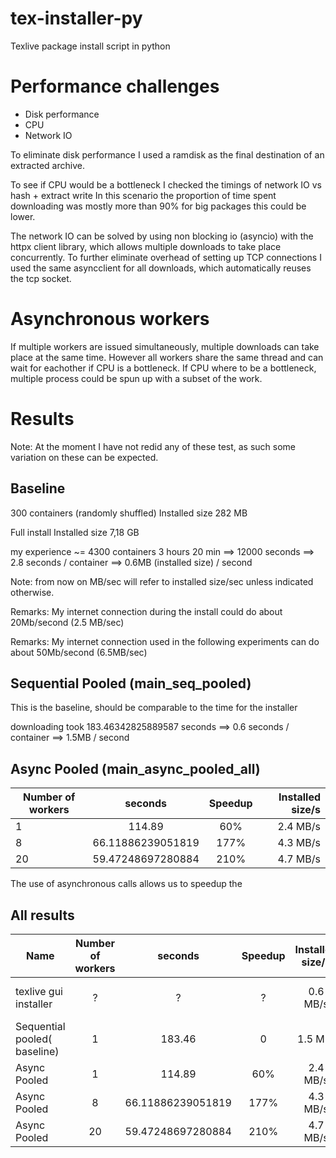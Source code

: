 # tex-installer-py
Texlive package install script in python


# Performance challenges
- Disk performance
- CPU 
- Network IO

To eliminate disk performance I used a ramdisk as the final destination of an extracted archive.

To see if CPU would be a bottleneck I checked the timings of network IO vs hash + extract write
In this scenario the proportion of time spent downloading was mostly more than 90% for big packages this could be lower.

The network IO can be solved by using non blocking io (asyncio) with the httpx client library, which allows multiple downloads to take place concurrently. To further eliminate overhead of setting up TCP connections I used the same asyncclient for all downloads, which automatically reuses the tcp socket.




# Asynchronous workers
If multiple workers are issued simultaneously, multiple downloads can take place at the same time. However all workers share the same thread and can wait for eachother if CPU is a bottleneck.
If CPU where to be a bottleneck, multiple process could be spun up with a subset of the work.



# Results
Note: At the moment I have not redid any of these test, as such some variation on these can be expected.

## Baseline
300 containers (randomly shuffled) Installed size 282 MB

Full install  Installed size 7,18 GB 

my experience
~= 4300 containers 3 hours 20 min  ==> 12000 seconds
==> 2.8 seconds / container
==> 0.6MB (installed size) / second


Note: from now on MB/sec will refer to installed size/sec unless indicated otherwise.

Remarks:
My internet connection during the install could do about 20Mb/second (2.5 MB/sec)



Remarks:
My internet connection used in the following experiments can do about 50Mb/second (6.5MB/sec)

## Sequential  Pooled (main_seq_pooled)
This is the baseline, should be comparable to the time for the installer

downloading took 183.46342825889587 seconds
==> 0.6 seconds / container
==> 1.5MB / second










## Async Pooled (main_async_pooled_all)
| Number of workers  |     seconds     | Speedup | Installed size/s |
|----------|:-------------:|:-------------:|------:|
| 1 | 114.89 | 60% | 2.4 MB/s |
| 8 | 66.11886239051819 | 177% | 4.3 MB/s |
| 20 | 59.47248697280884 | 210% | 4.7 MB/s|


The use of asynchronous calls allows us to speedup the 

## All results
| Name | Number of workers  |     seconds     | Speedup |  Installed size/s | Notes |
|----------|:-------------:|:-------------:|:-------------:|:-------------:|------:|
| texlive gui installer | ? | ? | ? | 0.6 MB/s | Different internet connection | 
| Sequential pooled( baseline) | 1 | 183.46 | 0 | 1.5 MB/| |
| Async Pooled | 1 | 114.89 | 60% |2.4 MB/s | |
| Async Pooled | 8 | 66.11886239051819 | 177% |  4.3 MB/s | |
| Async Pooled  | 20 | 59.47248697280884 | 210%| 4.7 MB/s| |





